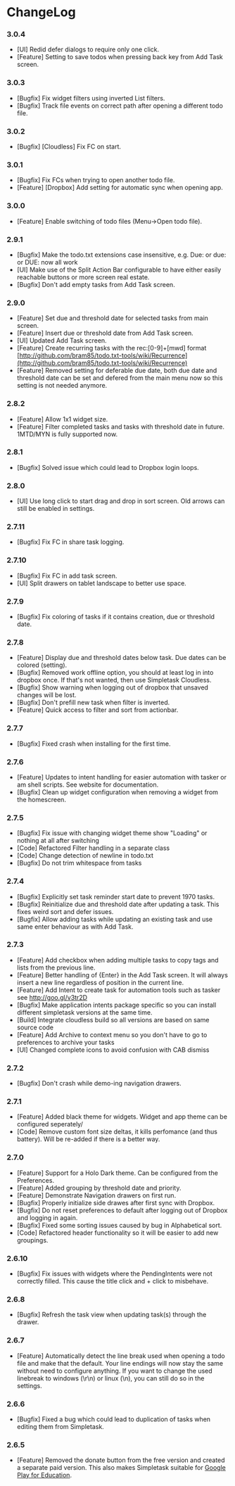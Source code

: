 # ChangeLog

### 3.0.4

* [UI] Redid defer dialogs to require only one click.
* [Feature] Setting to save todos when pressing back key from Add Task screen.

### 3.0.3

* [Bugfix] Fix widget filters using inverted List filters.
* [Bugfix] Track file events on correct path after opening a different todo file.

### 3.0.2

* [Bugfix] [Cloudless] Fix FC on start.

### 3.0.1

* [Bugfix] Fix FCs when trying to open another todo file.
* [Feature] [Dropbox] Add setting for automatic sync when opening app.

### 3.0.0

* [Feature] Enable switching of todo files (Menu->Open todo file).

### 2.9.1

* [Bugfix] Make the todo.txt extensions case insensitive, e.g. Due: or due: or DUE: now all work
* [UI] Make use of the Split Action Bar configurable to have either easily reachable buttons or more screen real estate.
* [Bugfix] Don't add empty tasks from Add Task screen.

### 2.9.0

* [Feature] Set due and threshold date for selected tasks from main screen.
* [Feature] Insert due or threshold date from Add Task screen.
* [UI] Updated Add Task screen.
* [Feature] Create recurring tasks with the rec:[0-9]+[mwd] format
  [http://github.com/bram85/todo.txt-tools/wiki/Recurrence](http://github.com/bram85/todo.txt-tools/wiki/Recurrence)
* [Feature] Removed setting for deferable due date, both due date and threshold
  date can be set and defered from the main menu now so this setting is not
  needed anymore.

### 2.8.2

* [Feature] Allow 1x1 widget size.
* [Feature] Filter completed tasks and tasks with threshold date in future.
  1MTD/MYN is fully supported now.

### 2.8.1

* [Bugfix] Solved issue which could lead to Dropbox login loops.

### 2.8.0

* [UI] Use long click to start drag and drop in sort screen. Old arrows can
  still be enabled in settings.

### 2.7.11

* [Bugfix] Fix FC in share task logging.

### 2.7.10

* [Bugfix] Fix FC in add task screen.
* [UI] Split drawers on tablet landscape to better use space.

### 2.7.9

* [Bugfix] Fix coloring of tasks if it contains creation, due or threshold date.

### 2.7.8

* [Feature] Display due and threshold dates below task. Due dates can be colored (setting).
* [Bugfix] Removed work offline option, you should at least log in into dropbox once. If that's not wanted, then use Simpletask Cloudless.
* [Bugfix] Show warning when logging out of dropbox that unsaved changes will be lost.
* [Bugfix] Don't prefill new task when filter is inverted.
* [Feature] Quick access to filter and sort from actionbar.

### 2.7.7

* [Bugfix] Fixed crash when installing for the first time.

### 2.7.6

* [Feature] Updates to intent handling for easier automation with tasker or am shell scripts. See website for documentation.
* [Bugfix] Clean up widget configuration when removing a widget from the homescreen.


### 2.7.5
* [Bugfix] Fix issue with changing widget theme show "Loading" or nothing at all after switching
* [Code] Refactored Filter handling in a separate class
* [Code] Change detection of newline in todo.txt
* [Bugfix] Do not trim whitespace from tasks

### 2.7.4

* [Bugfix] Explicitly set task reminder start date to prevent 1970 tasks.
* [Bugfix] Reinitialize due and threshold date after updating a task. This fixes weird sort and defer issues.
* [Bugfix] Allow adding tasks while updating an existing task and use same enter behaviour as with Add Task.


### 2.7.3

* [Feature] Add checkbox when adding multiple tasks to copy tags and lists from the previous line.
* [Feature] Better handling of {Enter} in the Add Task screen. It will always insert a new line regardless of position in the current line.
* [Feature] Add Intent to create task for automation tools such as tasker see http://goo.gl/v3tr2D
* [Bugfix] Make application intents package specific so you can install different simpletask versions at the same time.
* [Build] Integrate cloudless build so all versions are based on same source code
* [Feature] Add Archive to context menu so you don't have to go to preferences to archive your tasks
* [UI] Changed complete icons to avoid confusion with CAB dismiss

### 2.7.2

* [Bugfix] Don't crash while demo-ing navigation drawers.

### 2.7.1

* [Feature] Added black theme for widgets. Widget and app theme can be configured seperately/
* [Code] Remove custom font size deltas, it kills perfomance (and thus battery). Will be re-added if there is a better way.

### 2.7.0

* [Feature] Support for a Holo Dark theme. Can be configured from the Preferences.
* [Feature] Added grouping by threshold date and priority.
* [Feature] Demonstrate Navigation drawers on first run.
* [Bugfix] Properly initialize side drawes after first sync with Dropbox.
* [Bugfix] Do not reset preferences to default after logging out of Dropbox and logging in again.
* [Bugfix] Fixed some sorting issues caused by bug in Alphabetical sort.
* [Code] Refactored header functionality so it will be easier to add new groupings.


### 2.6.10

* [Bugfix] Fix issues with widgets where the PendingIntents were not correctly filled. This cause the title click and + click to misbehave.

### 2.6.8

* [Bugfix] Refresh the task view when updating task(s) through the drawer.


### 2.6.7

* [Feature] Automatically detect the line break used when opening a todo file and make that the default. Your line endings will now stay the same without need to configure anything. If you want to change the used linebreak to windows (\\r\\n) or linux (\\n), you can still do so in the settings.

### 2.6.6

* [Bugfix] Fixed a bug which could lead to duplication of tasks when editing them from Simpletask.

### 2.6.5

* [Feature] Removed the donate button from the free version and created a separate paid version. This also makes Simpletask suitable for [Google Play for Education](http://developer.android.com/distribute/googleplay/edu/index.html).
